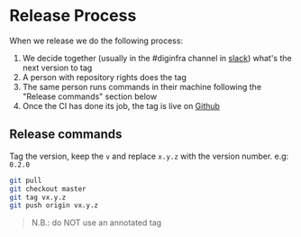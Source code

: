 # Release Process

When we release we do the following process:

1. We decide together (usually in the #diginfra channel in [slack](https://kubernetes.slack.com/messages/diginfra)) what's the next version to tag
2. A person with repository rights does the tag
3. The same person runs commands in their machine following the "Release commands" section below
4. Once the CI has done its job, the tag is live on [Github](https://github.com/diginfra/kernel-testing/releases)

## Release commands

Tag the version, keep the `v` and replace `x.y.z` with the version number. e.g: `0.2.0`

```bash
git pull
git checkout master
git tag vx.y.z
git push origin vx.y.z
```
> N.B.: do NOT use an annotated tag
